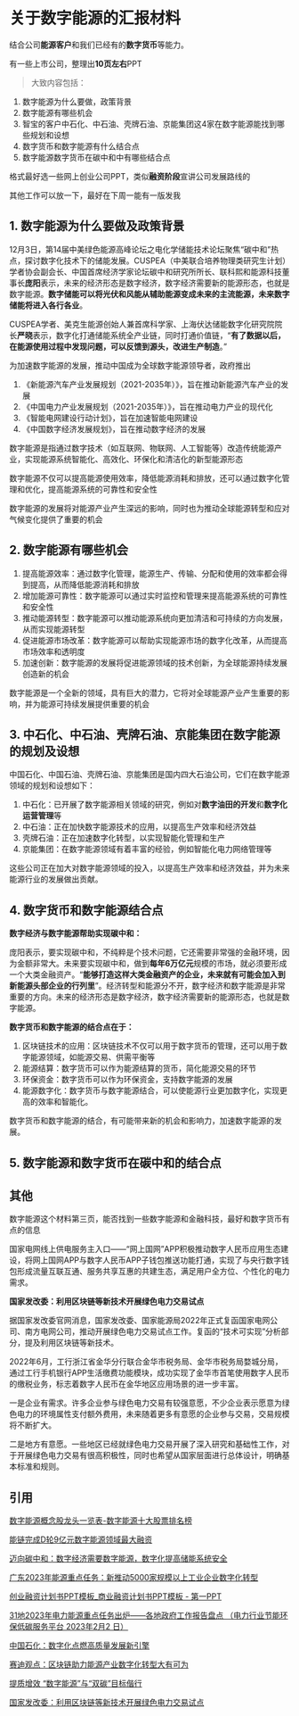 # 关于数字能源的汇报材料

结合公司**能源客户**和我们已经有的**数字货币**等能力。

有一些上市公司，整理出**10页左右**PPT

> 大致内容包括：

1. 数字能源为什么要做，政策背景
2. 数字能源有哪些机会
3. 智宝的客户中石化、中石油、壳牌石油、京能集团这4家在数字能源能找到哪些规划和设想
4. 数字货币和数字能源有什么结合点
5. 数字能源数字货币在碳中和中有哪些结合点

格式最好选一些网上创业公司PPT，类似**融资阶段**宣讲公司发展路线的

其他工作可以放一下，最好在下周一能有一版发我

## 1. 数字能源为什么要做及政策背景

12月3日，第14届中美绿色能源高峰论坛之电化学储能技术论坛聚焦“碳中和”热点，探讨数字化技术下的储能发展。CUSPEA（中美联合培养物理类研究生计划）学者协会副会长、中国首席经济学家论坛碳中和研究所所长、联科熙和能源科技董事长**庞阳**表示，未来的经济形态是数字经济，数字经济需要新的能源形态，也就是数字能源。**数字储能可以将光伏和风能从辅助能源变成未来的主流能源，未来数字储能将进入各行各业**。

CUSPEA学者、美克生能源创始人兼首席科学家、上海伏达储能数字化研究院院长**严晓**表示，数字化打通储能系统全产业链，同时打通价值链，“**有了数据以后，在能源使用过程中发现问题，可以反馈到源头，改进生产制造**。”

为加速数字能源的发展，推动中国成为全球数字能源领导者，政府推出

1. 《新能源汽车产业发展规划（2021-2035年）》，旨在推动新能源汽车产业的发展
2. 《中国电力产业发展规划（2021-2035年）》，旨在推动电力产业的现代化
3. 《智能电网建设行动计划》，旨在加速智能电网建设
4. 《中国数字经济发展规划》，旨在推动数字经济的发展

数字能源是指通过数字技术（如互联网、物联网、人工智能等）改造传统能源产业，实现能源系统智能化、高效化、环保化和清洁化的新型能源形态

数字能源不仅可以提高能源使用效率，降低能源消耗和排放，还可以通过数字化管理和优化，提高能源系统的可靠性和安全性

数字能源的发展将对能源产业产生深远的影响，同时也为推动全球能源转型和应对气候变化提供了重要的机会

## 2. 数字能源有哪些机会

1. 提高能源效率：通过数字化管理，能源生产、传输、分配和使用的效率都会得到提高，从而降低能源消耗和排放
2. 增加能源可靠性：数字能源可以通过实时监控和管理来提高能源系统的可靠性和安全性
3. 推动能源转型：数字能源可以推动能源系统向更加清洁和可持续的方向发展，从而实现能源转型
4. 促进能源市场改革：数字能源可以帮助实现能源市场的数字化改革，从而提高市场效率和透明度
5. 加速创新：数字能源的发展将促进能源领域的技术创新，为全球能源持续发展创造新的机会

数字能源是一个全新的领域，具有巨大的潜力，它将对全球能源产业产生重要的影响，并为能源可持续发展提供重要的机会

## 3. 中石化、中石油、壳牌石油、京能集团在数字能源的规划及设想

中国石化、中国石油、壳牌石油、京能集团是国内四大石油公司，它们在数字能源领域的规划和设想如下：

1. 中石化：已开展了数字能源相关领域的研究，例如对**数字油田的开发**和**数字化运营管理**等
2. 中石油：正在加快数字能源技术的应用，以提高生产效率和经济效益
3. 壳牌石油：正在加速数字化转型，以实现智能化管理和生产
4. 京能集团：在数字能源领域有着丰富的经验，例如智能化电力网络管理等

这些公司正在加大对数字能源领域的投入，以提高生产效率和经济效益，并为未来能源行业的发展做出贡献。

## 4. 数字货币和数字能源结合点

**数字经济与数字能源帮助实现碳中和：**

庞阳表示，要实现碳中和，不纯粹是个技术问题，它还需要非常强的金融环境，因为金额非常大。未来要实现碳中和，做到**每年6万亿元**规模的市场，就必须要形成一个大类金融资产。“**能够打造这样大类金融资产的企业，未来就有可能会加入到新能源头部企业的行列里**”。经济转型和能源分不开，数字经济和数字能源是非常重要的方向。未来的经济形态是数字经济，数字经济需要新的能源形态，也就是数字能源。

**数字货币和数字能源的结合点在于：**

1. 区块链技术的应用：区块链技术不仅可以用于数字货币的管理，还可以用于数字能源领域，如能源交易、供需平衡等
2. 能源结算：数字货币可以作为能源结算的货币，简化能源交易的环节
3. 环保资金：数字货币可以作为环保资金，支持数字能源的发展
4. 能源数字化：数字货币与数字能源结合，可以使能源行业更加数字化，实现更高的效率和智能化。

数字货币和数字能源的结合，有可能带来新的机会和影响力，加速数字能源的发展。

## 5. 数字能源和数字货币在碳中和的结合点

## 其他

数字能源这个材料第三页，能否找到一些数字能源和金融科技，最好和数字货币有点的信息

国家电网线上供电服务主入口——“网上国网”APP积极推动数字人民币应用生态建设，将网上国网APP与数字人民币APP子钱包推送功能打通，实现了与央行数字钱包形成流量互联互通、服务共享互惠的共建生态，满足用户全方位、个性化的电力需求。

**国家发改委：利用区块链等新技术开展绿色电力交易试点**

据国家发改委官网消息，国家发改委、国家能源局2022年正式复函国家电网公司、南方电网公司，推动开展绿色电力交易试点工作。复函的“技术可实现”分析部分，提及利用区块链等新技术。

2022年6月，工行浙江省金华分行联合金华市税务局、金华市税务局婺城分局，通过工行手机银行APP生活缴费功能模块，成功实现了金华市首笔使用数字人民币的缴税业务，标志着数字人民币在金华地区应用场景的进一步丰富。

一是企业有需求。许多企业参与绿色电力交易有较强意愿，不少企业表示愿意为绿色电力的环境属性支付额外费用，未来随着更多有意愿的企业参与交易，交易规模将不断扩大。

二是地方有意愿。一些地区已经就绿色电力交易开展了深入研究和基础性工作，对于开展绿色电力交易有很高积极性，同时也希望从国家层面进行总体设计，明确基本标准和规则。

## 引用

[数字能源概念股龙头一览表-数字能源十大股票排名榜](https://www.phb123.com/gupiao/vtaoja8935.html)

[能链完成D轮9亿元数字能源领域最大融资](https://m.sohu.com/coo/sg/407196820_114986)

[迈向碳中和：数字经济需要数字能源，数字化提高储能系统安全](https://m.thepaper.cn/newsDetail_forward_21012900)

[广东2023年能源重点任务：新推动5000家规模以上工业企业数字化转型](https://m.bjx.com.cn/mnews/20230201/1285779.shtml)

[创业融资计划书PPT模板_商业融资计划书PPT模板 - 第一PPT](https://www.1ppt.com/xiazai/rongzi/)

[31地2023年电力能源重点任务出炉——各地政府工作报告盘点 （电力行业节能环保低碳服务平台 2023年2月2 日）](https://www.meipian.cn/4lqwe0ge)

[中国石化：数字化点燃高质量发展新引擎](http://cesa.escn.com.cn/news/show-1475436.html)

[赛迪观点：区块链助力能源产业数字化转型大有可为](https://baijiahao.baidu.com/s?id=1724972275535858961&wfr=spider&for=pc)

[提质增效 “数字能源”与“双碳”目标偕行](http://www.nea.gov.cn/2021-08/06/c_1310111981.htm)

[国家发改委：利用区块链等新技术开展绿色电力交易试点](https://www.obwq.com/info/14693.html)


